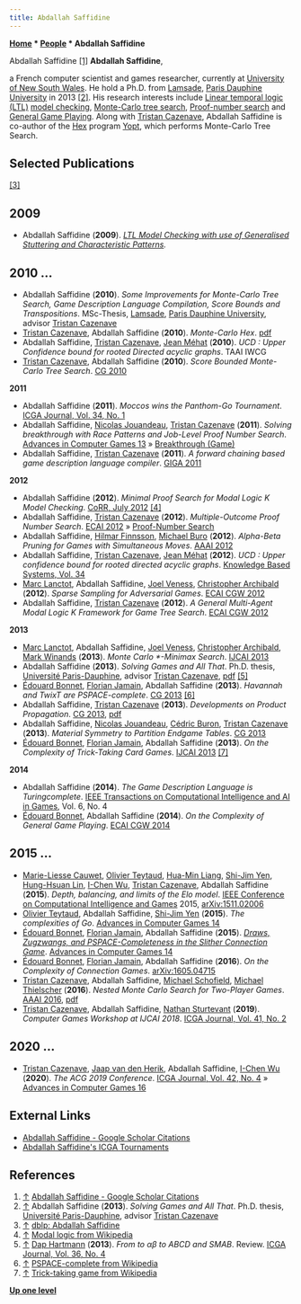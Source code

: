 ```yaml
---
title: Abdallah Saffidine
---
```

**[Home](Home "Home") * [People](People "People") * Abdallah Saffidine**

[](https://scholar.google.com/citations?user=yWzT7LAAAAAJ) Abdallah Saffidine <a id="cite-note-1" href="#cite-ref-1">[1]</a>
**Abdallah Saffidine**,

a French computer scientist and games researcher, currently at [University of New South Wales](https://en.wikipedia.org/wiki/University_of_New_South_Wales).
He hold a Ph.D. from [Lamsade](https://en.wikipedia.org/wiki/Lamsade), [Paris Dauphine University](University_of_Paris#9 "University of Paris") in 2013 <a id="cite-note-2" href="#cite-ref-2">[2]</a>.
His research interests include [Linear temporal logic (LTL)](https://en.wikipedia.org/wiki/Linear_temporal_logic) [model checking](https://en.wikipedia.org/wiki/Model_checking), [Monte-Carlo tree search](Monte-Carlo_Tree_Search "Monte-Carlo Tree Search"), [Proof-number search](Proof-Number_Search "Proof-Number Search") and [General Game Playing](General_Game_Playing "General Game Playing"). Along with [Tristan Cazenave](Tristan_Cazenave "Tristan Cazenave"), Abdallah Saffidine is co-author of the [Hex](Hex "Hex") program [Yopt](https://www.game-ai-forum.org/icga-tournaments/program.php?id=556), which performs Monte-Carlo Tree Search.

## Selected Publications

<a id="cite-note-3" href="#cite-ref-3">[3]</a>

## 2009

- Abdallah Saffidine (**2009**). *[LTL Model Checking with use of Generalised Stuttering and Characteristic Patterns](https://www.semanticscholar.org/paper/LTL-Model-Checking-with-use-of-Generalised-and-Saffidine/34cd42ec27580aa479c7b7c86f8c707c3b4abc47).*

## 2010 ...

- Abdallah Saffidine (**2010**). *Some Improvements for Monte-Carlo Tree Search, Game Description Language Compilation, Score Bounds and Transpositions*. MSc-Thesis, [Lamsade](https://en.wikipedia.org/wiki/Lamsade), [Paris Dauphine University](University_of_Paris#9 "University of Paris"), advisor [Tristan Cazenave](Tristan_Cazenave "Tristan Cazenave")
- [Tristan Cazenave](Tristan_Cazenave "Tristan Cazenave"), Abdallah Saffidine (**2010**). *Monte-Carlo Hex*. [pdf](http://www.lamsade.dauphine.fr/%7Ecazenave/papers/hex.pdf)
- Abdallah Saffidine, [Tristan Cazenave](Tristan_Cazenave "Tristan Cazenave"), [Jean Méhat](Jean_M%C3%A9hat "Jean Méhat") (**2010**). *UCD : Upper Confidence bound for rooted Directed acyclic graphs*. TAAI IWCG
- [Tristan Cazenave](Tristan_Cazenave "Tristan Cazenave"), Abdallah Saffidine (**2010**). *Score Bounded Monte-Carlo Tree Search*. [CG 2010](CG_2010 "CG 2010")

**2011**

- Abdallah Saffidine (**2011**). *Moccos wins the Panthom-Go Tournament*. [ICGA Journal, Vol. 34, No. 1](ICGA_Journal#34_1 "ICGA Journal")
- Abdallah Saffidine, [Nicolas Jouandeau](index.php?title=Nicolas_Jouandeau&action=edit&redlink=1 "Nicolas Jouandeau (page does not exist)"), [Tristan Cazenave](Tristan_Cazenave "Tristan Cazenave") (**2011**). *Solving breakthrough with Race Patterns and Job-Level Proof Number Search*. [Advances in Computer Games 13](Advances_in_Computer_Games_13 "Advances in Computer Games 13") » [Breakthrough (Game)](</Breakthrough_(Game)> "Breakthrough (Game)")
- Abdallah Saffidine, [Tristan Cazenave](Tristan_Cazenave "Tristan Cazenave") (**2011**). *A forward chaining based game description language compiler*. [GIGA 2011](http://movingai.com/giga11/cfp.html)

**2012**

- Abdallah Saffidine (**2012**). *Minimal Proof Search for Modal Logic K Model Checking*. [CoRR, July 2012](http://www.informatik.uni-trier.de/~ley/db/journals/corr/corr1207.html#abs-1207-1832) <a id="cite-note-4" href="#cite-ref-4">[4]</a>
- Abdallah Saffidine, [Tristan Cazenave](Tristan_Cazenave "Tristan Cazenave") (**2012**). *Multiple-Outcome Proof Number Search*. [ECAI 2012](http://www.informatik.uni-trier.de/~ley/db/conf/ecai/ecai2012.html#SaffidineC12) » [Proof-Number Search](Proof-Number_Search "Proof-Number Search")
- Abdallah Saffidine, [Hilmar Finnsson](index.php?title=Hilmar_Finnsson&action=edit&redlink=1 "Hilmar Finnsson (page does not exist)"), [Michael Buro](Michael_Buro "Michael Buro") (**2012**). *Alpha-Beta Pruning for Games with Simultaneous Moves*. [AAAI 2012](AAAI "AAAI")
- Abdallah Saffidine, [Tristan Cazenave](Tristan_Cazenave "Tristan Cazenave"), [Jean Méhat](Jean_M%C3%A9hat "Jean Méhat") (**2012**). *UCD : Upper confidence bound for rooted directed acyclic graphs*. [Knowledge Based Systems, Vol. 34](http://www.informatik.uni-trier.de/~ley/db/journals/kbs/kbs34.html#SaffidineCM12)
- [Marc Lanctot](Marc_Lanctot "Marc Lanctot"), Abdallah Saffidine, [Joel Veness](Joel_Veness "Joel Veness"), [Christopher Archibald](index.php?title=Christopher_Archibald&action=edit&redlink=1 "Christopher Archibald (page does not exist)") (**2012**). *Sparse Sampling for Adversarial Games*. [ECAI CGW 2012](index.php?title=ECAI_CGW_2012&action=edit&redlink=1 "ECAI CGW 2012 (page does not exist)")
- Abdallah Saffidine, [Tristan Cazenave](Tristan_Cazenave "Tristan Cazenave") (**2012**). *A General Multi-Agent Modal Logic K Framework for Game Tree Search*. [ECAI CGW 2012](index.php?title=ECAI_CGW_2012&action=edit&redlink=1 "ECAI CGW 2012 (page does not exist)")

**2013**

- [Marc Lanctot](Marc_Lanctot "Marc Lanctot"), Abdallah Saffidine, [Joel Veness](Joel_Veness "Joel Veness"), [Christopher Archibald](index.php?title=Christopher_Archibald&action=edit&redlink=1 "Christopher Archibald (page does not exist)"), [Mark Winands](Mark_Winands "Mark Winands") (**2013**). *Monte Carlo \*-Minimax Search*. [IJCAI 2013](Conferences#IJCAI "Conferences")
- Abdallah Saffidine (**2013**). *Solving Games and All That*. Ph.D. thesis, [Université Paris-Dauphine](University_of_Paris#9 "University of Paris"), advisor [Tristan Cazenave](Tristan_Cazenave "Tristan Cazenave"), [pdf](http://cgi.cse.unsw.edu.au/~abdallahs/Papers/2013/Solving%20Games%20and%20All%20That.pdf) <a id="cite-note-5" href="#cite-ref-5">[5]</a>
- [Édouard Bonnet](index.php?title=Edouard_Bonnet&action=edit&redlink=1 "Edouard Bonnet (page does not exist)"), [Florian Jamain](index.php?title=Florian_Jamain&action=edit&redlink=1 "Florian Jamain (page does not exist)"), Abdallah Saffidine (**2013**). *Havannah and TwixT are PSPACE-complete*. [CG 2013](CG_2013 "CG 2013") <a id="cite-note-6" href="#cite-ref-6">[6]</a>
- Abdallah Saffidine, [Tristan Cazenave](Tristan_Cazenave "Tristan Cazenave") (**2013**). *Developments on Product Propagation*. [CG 2013](CG_2013 "CG 2013"), [pdf](http://www.lamsade.dauphine.fr/~cazenave/papers/probabilitySearch.pdf)
- Abdallah Saffidine, [Nicolas Jouandeau](index.php?title=Nicolas_Jouandeau&action=edit&redlink=1 "Nicolas Jouandeau (page does not exist)"), [Cédric Buron](index.php?title=C%C3%A9dric_Buron&action=edit&redlink=1 "Cédric Buron (page does not exist)"), [Tristan Cazenave](Tristan_Cazenave "Tristan Cazenave") (**2013**). *Material Symmetry to Partition Endgame Tables*. [CG 2013](CG_2013 "CG 2013")
- [Édouard Bonnet](index.php?title=Edouard_Bonnet&action=edit&redlink=1 "Edouard Bonnet (page does not exist)"), [Florian Jamain](index.php?title=Florian_Jamain&action=edit&redlink=1 "Florian Jamain (page does not exist)"), Abdallah Saffidine (**2013**). *On the Complexity of Trick-Taking Card Games*. [IJCAI 2013](http://www.informatik.uni-trier.de/~ley/db/conf/ijcai/ijcai2013.html#BonnetJS13) <a id="cite-note-7" href="#cite-ref-7">[7]</a>

**2014**

- Abdallah Saffidine (**2014**). *The Game Description Language is Turingcomplete*. [IEEE Transactions on Computational Intelligence and AI in Games](IEEE#TOCIAIGAMES "IEEE"), Vol. 6, No. 4
- [Édouard Bonnet](index.php?title=Edouard_Bonnet&action=edit&redlink=1 "Edouard Bonnet (page does not exist)"), Abdallah Saffidine (**2014**). *On the Complexity of General Game Playing*. [ECAI CGW 2014](index.php?title=ECAI_CGW_2014&action=edit&redlink=1 "ECAI CGW 2014 (page does not exist)")

## 2015 ...

- [Marie-Liesse Cauwet](index.php?title=Marie-Liesse_Cauwet&action=edit&redlink=1 "Marie-Liesse Cauwet (page does not exist)"), [Olivier Teytaud](Olivier_Teytaud "Olivier Teytaud"), [Hua-Min Liang](index.php?title=Hua-Min_Liang&action=edit&redlink=1 "Hua-Min Liang (page does not exist)"), [Shi-Jim Yen](Shi-Jim_Yen "Shi-Jim Yen"), [Hung-Hsuan Lin](Hung-Hsuan_Lin "Hung-Hsuan Lin"), [I-Chen Wu](I-Chen_Wu "I-Chen Wu"), [Tristan Cazenave](Tristan_Cazenave "Tristan Cazenave"), Abdallah Saffidine (**2015**). *Depth, balancing, and limits of the Elo model*. [IEEE Conference on Computational Intelligence and Games](IEEE#CIG "IEEE") 2015, [arXiv:1511.02006](https://arxiv.org/abs/1511.02006)
- [Olivier Teytaud](Olivier_Teytaud "Olivier Teytaud"), Abdallah Saffidine, [Shi-Jim Yen](Shi-Jim_Yen "Shi-Jim Yen") (**2015**). *The complexities of Go*. [Advances in Computer Games 14](Advances_in_Computer_Games_14 "Advances in Computer Games 14")
- [Édouard Bonnet](index.php?title=Edouard_Bonnet&action=edit&redlink=1 "Edouard Bonnet (page does not exist)"), [Florian Jamain](index.php?title=Florian_Jamain&action=edit&redlink=1 "Florian Jamain (page does not exist)"), Abdallah Saffidine (**2015**). *[Draws, Zugzwangs, and PSPACE-Completeness in the Slither Connection Game](https://link.springer.com/chapter/10.1007/978-3-319-27992-3_15)*. [Advances in Computer Games 14](Advances_in_Computer_Games_14 "Advances in Computer Games 14")
- [Édouard Bonnet](index.php?title=Edouard_Bonnet&action=edit&redlink=1 "Edouard Bonnet (page does not exist)"), [Florian Jamain](index.php?title=Florian_Jamain&action=edit&redlink=1 "Florian Jamain (page does not exist)"), Abdallah Saffidine (**2016**). *On the Complexity of Connection Games*. [arXiv:1605.04715](https://arxiv.org/abs/1605.04715)
- [Tristan Cazenave](Tristan_Cazenave "Tristan Cazenave"), Abdallah Saffidine, [Michael Schofield](index.php?title=Michael_Schofield&action=edit&redlink=1 "Michael Schofield (page does not exist)"), [Michael Thielscher](Michael_Thielscher "Michael Thielscher") (**2016**). *Nested Monte Carlo Search for Two-Player Games*. [AAAI 2016](Conferences#AAAI-2016 "Conferences"), [pdf](https://www.aaai.org/ocs/index.php/AAAI/AAAI16/paper/view/12134/11652)
- [Tristan Cazenave](Tristan_Cazenave "Tristan Cazenave"), Abdallah Saffidine, [Nathan Sturtevant](Nathan_Sturtevant "Nathan Sturtevant") (**2019**). *Computer Games Workshop at IJCAI 2018*. [ICGA Journal, Vol. 41, No. 2](ICGA_Journal#41_2 "ICGA Journal")

## 2020 ...

- [Tristan Cazenave](Tristan_Cazenave "Tristan Cazenave"), [Jaap van den Herik](Jaap_van_den_Herik "Jaap van den Herik"), Abdallah Saffidine, [I-Chen Wu](I-Chen_Wu "I-Chen Wu") (**2020**). *The ACG 2019 Conference*. [ICGA Journal, Vol. 42, No. 4](ICGA_Journal#42_4 "ICGA Journal") » [Advances in Computer Games 16](Advances_in_Computer_Games_16 "Advances in Computer Games 16")

## External Links

- [Abdallah Saffidine - Google Scholar Citations](https://scholar.google.com/citations?user=yWzT7LAAAAAJ)
- [Abdallah Saffidine's ICGA Tournaments](https://www.game-ai-forum.org/icga-tournaments/person.php?id=560)

## References

1. <a id="cite-ref-1" href="#cite-note-1">↑</a> [Abdallah Saffidine - Google Scholar Citations](https://scholar.google.com/citations?user=yWzT7LAAAAAJ)
1. <a id="cite-ref-2" href="#cite-note-2">↑</a> Abdallah Saffidine (**2013**). *Solving Games and All That*. Ph.D. thesis, [Université Paris-Dauphine](University_of_Paris#9 "University of Paris"), advisor [Tristan Cazenave](Tristan_Cazenave "Tristan Cazenave")
1. <a id="cite-ref-3" href="#cite-note-3">↑</a> [dblp: Abdallah Saffidine](http://www.informatik.uni-trier.de/~ley/db/indices/a-tree/s/Saffidine:Abdallah.html)
1. <a id="cite-ref-4" href="#cite-note-4">↑</a> [Modal logic from Wikipedia](https://en.wikipedia.org/wiki/Modal_logic)
1. <a id="cite-ref-5" href="#cite-note-5">↑</a> [Dap Hartmann](Dap_Hartmann "Dap Hartmann") (**2013**). *From to αβ to ABCD and SMAB*. Review. [ICGA Journal, Vol. 36, No. 4](ICGA_Journal#36_4 "ICGA Journal")
1. <a id="cite-ref-6" href="#cite-note-6">↑</a> [PSPACE-complete from Wikipedia](https://en.wikipedia.org/wiki/PSPACE-complete)
1. <a id="cite-ref-7" href="#cite-note-7">↑</a> [Trick-taking game from Wikipedia](https://en.wikipedia.org/wiki/Trick-taking_game)

**[Up one level](People "People")**

